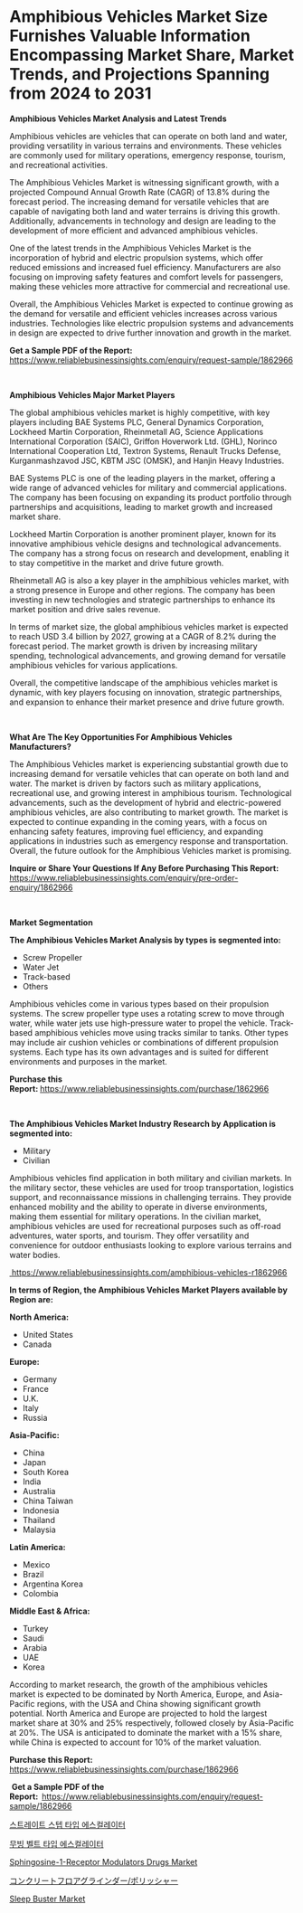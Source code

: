 <p><h1>Amphibious Vehicles Market Size Furnishes Valuable Information Encompassing Market Share, Market Trends, and Projections Spanning from 2024 to 2031</h1></p><p><strong>Amphibious Vehicles Market Analysis and Latest Trends</strong></p>
<p><p>Amphibious vehicles are vehicles that can operate on both land and water, providing versatility in various terrains and environments. These vehicles are commonly used for military operations, emergency response, tourism, and recreational activities.</p><p>The Amphibious Vehicles Market is witnessing significant growth, with a projected Compound Annual Growth Rate (CAGR) of 13.8% during the forecast period. The increasing demand for versatile vehicles that are capable of navigating both land and water terrains is driving this growth. Additionally, advancements in technology and design are leading to the development of more efficient and advanced amphibious vehicles.</p><p>One of the latest trends in the Amphibious Vehicles Market is the incorporation of hybrid and electric propulsion systems, which offer reduced emissions and increased fuel efficiency. Manufacturers are also focusing on improving safety features and comfort levels for passengers, making these vehicles more attractive for commercial and recreational use.</p><p>Overall, the Amphibious Vehicles Market is expected to continue growing as the demand for versatile and efficient vehicles increases across various industries. Technologies like electric propulsion systems and advancements in design are expected to drive further innovation and growth in the market.</p></p>
<p><strong>Get a Sample PDF of the Report:&nbsp;</strong> <a href="https://www.reliablebusinessinsights.com/enquiry/request-sample/1862966">https://www.reliablebusinessinsights.com/enquiry/request-sample/1862966</a></p>
<p>&nbsp;</p>
<p><strong>Amphibious Vehicles Major Market Players</strong></p>
<p><p>The global amphibious vehicles market is highly competitive, with key players including BAE Systems PLC, General Dynamics Corporation, Lockheed Martin Corporation, Rheinmetall AG, Science Applications International Corporation (SAIC), Griffon Hoverwork Ltd. (GHL), Norinco International Cooperation Ltd, Textron Systems, Renault Trucks Defense, Kurganmashzavod JSC, KBTM JSC (OMSK), and Hanjin Heavy Industries.</p><p>BAE Systems PLC is one of the leading players in the market, offering a wide range of advanced vehicles for military and commercial applications. The company has been focusing on expanding its product portfolio through partnerships and acquisitions, leading to market growth and increased market share.</p><p>Lockheed Martin Corporation is another prominent player, known for its innovative amphibious vehicle designs and technological advancements. The company has a strong focus on research and development, enabling it to stay competitive in the market and drive future growth.</p><p>Rheinmetall AG is also a key player in the amphibious vehicles market, with a strong presence in Europe and other regions. The company has been investing in new technologies and strategic partnerships to enhance its market position and drive sales revenue.</p><p>In terms of market size, the global amphibious vehicles market is expected to reach USD 3.4 billion by 2027, growing at a CAGR of 8.2% during the forecast period. The market growth is driven by increasing military spending, technological advancements, and growing demand for versatile amphibious vehicles for various applications.</p><p>Overall, the competitive landscape of the amphibious vehicles market is dynamic, with key players focusing on innovation, strategic partnerships, and expansion to enhance their market presence and drive future growth.</p></p>
<p>&nbsp;</p>
<p><strong>What Are The Key Opportunities For Amphibious Vehicles Manufacturers?</strong></p>
<p><p>The Amphibious Vehicles market is experiencing substantial growth due to increasing demand for versatile vehicles that can operate on both land and water. The market is driven by factors such as military applications, recreational use, and growing interest in amphibious tourism. Technological advancements, such as the development of hybrid and electric-powered amphibious vehicles, are also contributing to market growth. The market is expected to continue expanding in the coming years, with a focus on enhancing safety features, improving fuel efficiency, and expanding applications in industries such as emergency response and transportation. Overall, the future outlook for the Amphibious Vehicles market is promising.</p></p>
<p><strong>Inquire or Share Your Questions If Any Before Purchasing This Report:</strong> <a href="https://www.reliablebusinessinsights.com/enquiry/pre-order-enquiry/1862966">https://www.reliablebusinessinsights.com/enquiry/pre-order-enquiry/1862966</a></p>
<p>&nbsp;</p>
<p><strong>Market Segmentation</strong></p>
<p><strong>The Amphibious Vehicles Market Analysis by types is segmented into:</strong></p>
<p><ul><li>Screw Propeller</li><li>Water Jet</li><li>Track-based</li><li>Others</li></ul></p>
<p><p>Amphibious vehicles come in various types based on their propulsion systems. The screw propeller type uses a rotating screw to move through water, while water jets use high-pressure water to propel the vehicle. Track-based amphibious vehicles move using tracks similar to tanks. Other types may include air cushion vehicles or combinations of different propulsion systems. Each type has its own advantages and is suited for different environments and purposes in the market.</p></p>
<p><strong>Purchase this Report:&nbsp;</strong><a href="https://www.reliablebusinessinsights.com/purchase/1862966">https://www.reliablebusinessinsights.com/purchase/1862966</a></p>
<p>&nbsp;</p>
<p><strong>The Amphibious Vehicles Market Industry Research by Application is segmented into:</strong></p>
<p><ul><li>Military</li><li>Civilian</li></ul></p>
<p><p>Amphibious vehicles find application in both military and civilian markets. In the military sector, these vehicles are used for troop transportation, logistics support, and reconnaissance missions in challenging terrains. They provide enhanced mobility and the ability to operate in diverse environments, making them essential for military operations. In the civilian market, amphibious vehicles are used for recreational purposes such as off-road adventures, water sports, and tourism. They offer versatility and convenience for outdoor enthusiasts looking to explore various terrains and water bodies.</p></p>
<p><a href="https://www.reliablebusinessinsights.com/amphibious-vehicles-r1862966">&nbsp;https://www.reliablebusinessinsights.com/amphibious-vehicles-r1862966</a></p>
<p><strong>In terms of Region, the Amphibious Vehicles Market Players available by Region are:</strong></p>
<p>
    <p> <strong> North America: </strong>
        <ul>
            <li>United States</li>
            <li>Canada</li>
        </ul>
        </p> 
    <p> <strong> Europe: </strong>
        <ul>
            <li>Germany</li>
            <li>France</li>
            <li>U.K.</li>
            <li>Italy</li>
            <li>Russia</li>
        </ul>
        </p> 
    <p> <strong> Asia-Pacific: </strong>
        <ul>
            <li>China</li>
            <li>Japan</li>
            <li>South Korea</li>
            <li>India</li>
            <li>Australia</li>
            <li>China Taiwan</li>
            <li>Indonesia</li>
            <li>Thailand</li>
            <li>Malaysia</li>
        </ul>
        </p> 
    <p> <strong> Latin America: </strong>
        <ul>
            <li>Mexico</li>
            <li>Brazil</li>
            <li>Argentina Korea</li>
            <li>Colombia</li>
        </ul>
        </p> 
    <p> <strong> Middle East & Africa: </strong>
        <ul>
            <li>Turkey</li>
            <li>Saudi</li>
            <li>Arabia</li>
            <li>UAE</li>
            <li>Korea</li>
        </ul>
    </p>
    </p>
<p><p>According to market research, the growth of the amphibious vehicles market is expected to be dominated by North America, Europe, and Asia-Pacific regions, with the USA and China showing significant growth potential. North America and Europe are projected to hold the largest market share at 30% and 25% respectively, followed closely by Asia-Pacific at 20%. The USA is anticipated to dominate the market with a 15% share, while China is expected to account for 10% of the market valuation.</p></p>
<p><strong>Purchase this Report: </strong><a href="https://www.reliablebusinessinsights.com/purchase/1862966">https://www.reliablebusinessinsights.com/purchase/1862966</a></p>
<p>&nbsp;<strong>Get a Sample PDF of the Report:&nbsp;&nbsp;</strong><a href="https://www.reliablebusinessinsights.com/enquiry/request-sample/1862966">https://www.reliablebusinessinsights.com/enquiry/request-sample/1862966</a></p>
<p><strong></strong></p>
<p><p><a href="https://github.com/rustymarie2024/Market-Research-Report-List-1/blob/main/3264537113693.md">스트레이트 스텝 타입 에스컬레이터</a></p><p><a href="https://github.com/jimahmed0511/Market-Research-Report-List-1/blob/main/9834309113694.md">무빙 벨트 타입 에스컬레이터</a></p><p><a href="https://github.com/maudAbbott7/Market-Research-Report-List-1/blob/main/sphingosine-1-receptor-modulators-drugs-market.md">Sphingosine-1-Receptor Modulators Drugs Market</a></p><p><a href="https://github.com/JoanaNitzsche/Market-Research-Report-List-1/blob/main/5240715121740.md">コンクリートフロアグラインダー/ポリッシャー</a></p><p><a href="https://github.com/mancsybtousav/Market-Research-Report-List-2/blob/main/sleep-buster-market.md">Sleep Buster Market</a></p></p>